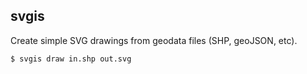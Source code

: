 svgis
-----

Create simple SVG drawings from geodata files (SHP, geoJSON, etc).

```bash
$ svgis draw in.shp out.svg
````
